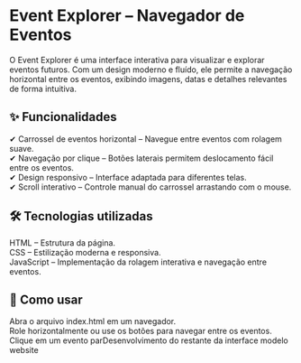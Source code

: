 # Event Explorer – Navegador de Eventos
O Event Explorer é uma interface interativa para visualizar e explorar eventos futuros. Com um design moderno e fluído, ele permite a navegação horizontal entre os eventos, exibindo imagens, datas e detalhes relevantes de forma intuitiva.  

## ✨ Funcionalidades
✔ Carrossel de eventos horizontal – Navegue entre eventos com rolagem suave.  
✔ Navegação por clique – Botões laterais permitem deslocamento fácil entre os eventos.  
✔ Design responsivo – Interface adaptada para diferentes telas.  
✔ Scroll interativo – Controle manual do carrossel arrastando com o mouse.  

## 🛠 Tecnologias utilizadas
HTML – Estrutura da página.  
CSS – Estilização moderna e responsiva.  
JavaScript – Implementação da rolagem interativa e navegação entre eventos.  
## 🚀 Como usar
Abra o arquivo index.html em um navegador.  
Role horizontalmente ou use os botões para navegar entre os eventos.  
Clique em um evento parDesenvolvimento do restante da interface modelo website
